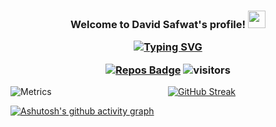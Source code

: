 <!-- [<img src="https://github.com/DEViids2/DEViids2/blob/main/assets/download%20(7).png" alt="👋 Hi there! I'm (A Software Engineer)|https://deviids2.hashnode.dev)" title="👋 Hi there! I'm (A Software Engineer)|https://deviids2.hashnode.dev)"/>](https://deviids2.hashnode.dev)
-->
<!-- <div align="center">
<img src="https://capsule-render.vercel.app/api?type=waving&color=gradient&height=250&section=header&text=Hi%20there👋,%20I'm%20David%20Safwat&fontSize=50&font-family=roboto"/>
-->
<h3 align="center">
  Welcome to David Safwat&#39;s profile!
  <img src="https://media.giphy.com/media/hvRJCLFzcasrR4ia7z/giphy.gif" width="28">
    <div align="center">

  <a href="https://deviids2.hashnode.dev"> <img src="https://readme-typing-svg.herokuapp.com?color=3869FF&amp;size=30&amp;center=true&amp;vCenter=true&amp;width=550&amp;height=45&amp;lines=Hi+there!+I&#39;m+David+Safwat;I&#39;m+a+Full-stack+Web+Developer!" alt="Typing SVG"> </a>

  <a href="https://badges.pufler.dev"><img src="https://badges.pufler.dev/repos/DEViids2" alt="Repos Badge"></a>
  <img src="https://visitor-badge-reloaded.herokuapp.com/badge?page_id=DEViids2.DEViids2&amp;color=3869FF" alt="visitors">

  <!-- <p align="center">
   <img alt="readme" src="http://img.shields.io/badge/Profile%20Views-9234782925674095-3869FF"/>
  </p> -->

  </div>
</h3>

<div style="display:flex">
  <div style="flex:1"><img src="https://metrics.lecoq.io/DEViids2?template=classic&amp;tweets=1&amp;tweets.attachments=false&amp;tweets.limit=2&amp;tweets.user=DEViids2&amp;config.timezone=Africa%2FCairo" alt="Metrics"></div>
  
  <div style="flex:1"><a href="https://git.io/streak-stats"><img src="http://github-readme-streak-stats.herokuapp.com?user=DEViids2&amp;theme=monokai-metallian&amp;border=35FF2D&amp;background=232350&amp;stroke=35FF2D&amp;ring=1C51DD&amp;fire=1C51DD&amp;currStreakNum=49DDC9&amp;sideNums=2EDD50&amp;currStreakLabel=49DDC9&amp;sideLabels=75DDAC&amp;dates=70C4DD" alt="GitHub Streak"></a></div>
</div>
<p><a href="https://github.com/DEViids2"><img src="https://activity-graph.herokuapp.com/graph?username=DEViids2&amp;bg_color=33459e&amp;color=9e4c98&amp;line=d544cb&amp;point=4b1eb3&amp;area=true&amp;hide_border=true" alt="Ashutosh&#39;s github activity graph"></a></p>
